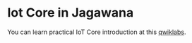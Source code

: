 # Iot Core in Jagawana

You can learn practical IoT Core introduction at  this [qwiklabs](https://www.qwiklabs.com/focuses/1800?parent=catalog).
